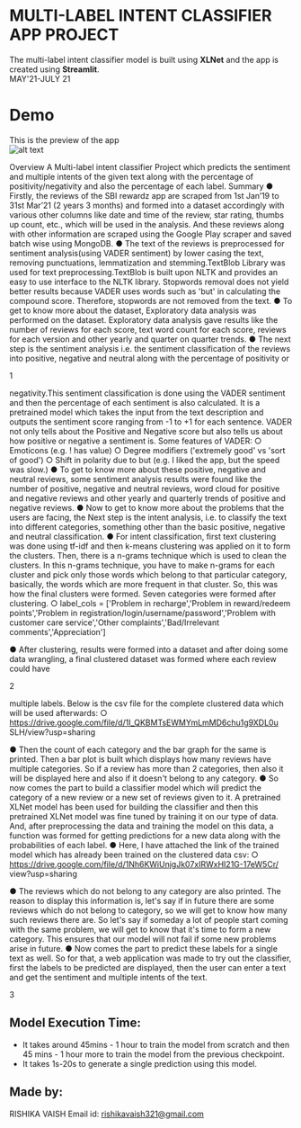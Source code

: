 # MULTI-LABEL INTENT CLASSIFIER APP PROJECT
The multi-label intent classifier model is built using **XLNet** and the app is created using **Streamlit**.  
MAY'21-JULY 21

# Demo
This is the preview of the app  
![alt text](https://github.com/rishikavaish/Projects-ML/Multilabel_classifier_webapp/main/demo1.png?raw=true)

Overview
A Multi-label intent classifier Project which predicts the sentiment and multiple intents of
the given text along with the percentage of positivity/negativity and also the percentage of
each label.
Summary
● Firstly, the reviews of the SBI rewardz app are scraped from 1st Jan’19 to 31st
Mar’21 (2 years 3 months) and formed into a dataset accordingly with various other
columns like date and time of the review, star rating, thumbs up count, etc., which
will be used in the analysis. And these reviews along with other information are
scraped using the Google Play scraper and saved batch wise using MongoDB.
● The text of the reviews is preprocessed for sentiment analysis(using VADER
sentiment) by lower casing the text, removing punctuations, lemmatization and
stemming.TextBlob Library was used for text preprocessing.TextBlob is built upon
NLTK and provides an easy to use interface to the NLTK library. Stopwords removal
does not yield better results because VADER uses words such as 'but' in calculating
the compound score. Therefore, stopwords are not removed from the text.
● To get to know more about the dataset, Exploratory data analysis was performed on
the dataset. Exploratory data analysis gave results like the number of reviews for
each score, text word count for each score, reviews for each version and other
yearly and quarter on quarter trends.
● The next step is the sentiment analysis i.e. the sentiment classification of the
reviews into positive, negative and neutral along with the percentage of positivity or

1

negativity.This sentiment classification is done using the VADER sentiment and then
the percentage of each sentiment is also calculated. It is a pretrained model which
takes the input from the text description and outputs the sentiment score ranging
from -1 to +1 for each sentence. VADER not only tells about the Positive and
Negative score but also tells us about how positive or negative a sentiment is. Some
features of VADER:
○ Emoticons (e.g. ! has value)
○ Degree modifiers ('extremely good' vs 'sort of good')
○ Shift in polarity due to but (e.g. I liked the app, but the speed was slow.)
● To get to know more about these positive, negative and neutral reviews, some
sentiment analysis results were found like the number of positive, negative and
neutral reviews, word cloud for positive and negative reviews and other yearly
and quarterly trends of positive and negative reviews.
● Now to get to know more about the problems that the users are facing, the Next
step is the intent analysis, i.e. to classify the text into different categories,
something other than the basic positive, negative and neutral classification.
● For intent classification, first text clustering was done using tf-idf and then
k-means clustering was applied on it to form the clusters. Then, there is a
n-grams technique which is used to clean the clusters. In this n-grams technique,
you have to make n-grams for each cluster and pick only those words which
belong to that particular category, basically, the words which are more frequent in
that cluster. So, this was how the final clusters were formed. Seven categories
were formed after clustering.
○ label_cols = ['Problem in recharge','Problem in reward/redeem
points','Problem in
registration/login/username/password','Problem with customer
care service','Other complaints','Bad/Irrelevant
comments','Appreciation']

● After clustering, results were formed into a dataset and after doing some data
wrangling, a final clustered dataset was formed where each review could have

2

multiple labels. Below is the csv file for the complete clustered data which will be
used afterwards:
○ https://drive.google.com/file/d/1I_QKBMTsEWMYmLmMD6chu1g9XDL0u
SLH/view?usp=sharing

● Then the count of each category and the bar graph for the same is printed. Then
a bar plot is built which displays how many reviews have multiple categories. So
if a review has more than 2 categories, then also it will be displayed here and also
if it doesn't belong to any category.
● So now comes the part to build a classifier model which will predict the category
of a new review or a new set of reviews given to it. A pretrained XLNet model has
been used for building the classifier and then this pretrained XLNet model was
fine tuned by training it on our type of data. And, after preprocessing the data and
training the model on this data, a function was formed for getting predictions for
a new data along with the probabilities of each label.
● Here, I have attached the link of the trained model which has already been trained
on the clustered data csv:
○ https://drive.google.com/file/d/1Nh6KWiUnjgJk07xIRWxHI21G-17eW5Cr/
view?usp=sharing

● The reviews which do not belong to any category are also printed. The reason to
display this information is, let's say if in future there are some reviews which do
not belong to category, so we will get to know how many such reviews there are.
So let's say if someday a lot of people start coming with the same problem, we
will get to know that it's time to form a new category. This ensures that our model
will not fail if some new problems arise in future.
● Now comes the part to predict these labels for a single text as well. So for that, a
web application was made to try out the classifier, first the labels to be predicted
are displayed, then the user can enter a text and get the sentiment and multiple
intents of the text.

3

## Model Execution Time:
- It takes around 45mins - 1 hour to train the model from scratch and then 45 mins - 1
hour more to train the model from the previous checkpoint.
- It takes 1s-20s to generate a single prediction using this model.

## Made by:
RISHIKA VAISH
Email id: rishikavaish321@gmail.com
